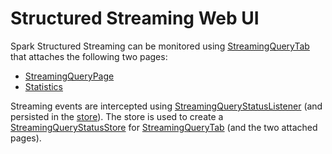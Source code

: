 # Structured Streaming Web UI

Spark Structured Streaming can be monitored using [StreamingQueryTab](StreamingQueryTab.md) that attaches the following two pages:

* [StreamingQueryPage](StreamingQueryPage.md)
* [Statistics](StreamingQueryStatisticsPage.md)

Streaming events are intercepted using [StreamingQueryStatusListener](StreamingQueryStatusListener.md) (and persisted in the [store](StreamingQueryStatusListener.md#store)). The store is used to create a [StreamingQueryStatusStore](StreamingQueryStatusStore.md#store) for [StreamingQueryTab](StreamingQueryTab.md#store) (and the two attached pages).
